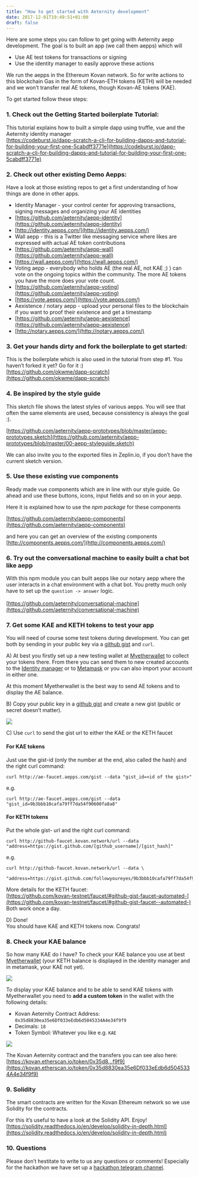 ```yaml
---
title: "How to get started with Aeternity development"
date: 2017-12-01T19:49:51+01:00
draft: false
---
```

Here are some steps you can follow to get going with Aeternity aepp development. The goal is to built an app (we call them aepps) which will

- Use AE test tokens for transactions or signing
- Use the identity manager to easily approve these actions

We run the aepps in the Ethereum Kovan network. So for write actions to this blockchain Gas in the form of Kovan-ETH tokens (KETH) will be needed and we won’t transfer real AE tokens, though Kovan-AE tokens (KAE).

To get started follow these steps:

### 1. Check out the **Getting Started boilerplate Tutorial**:

This tutorial explains how to built a simple dapp using truffle, vue and the Aeternity identity manager <br>
[https://codeburst.io/dapp-scratch-a-cli-for-building-dapps-and-tutorial-for-building-your-first-one-5cabdff3771e](https://codeburst.io/dapp-scratch-a-cli-for-building-dapps-and-tutorial-for-building-your-first-one-5cabdff3771e)

### 2. Check out other existing **Demo Aepps**:

Have a look at those existing repos to get a first understanding of how things are done in other apps.

- Identity Manager - your control center for approving transactions, signing messages and organizing your AE identities
 - [https://github.com/aeternity/aepp-identity](https://github.com/aeternity/aepp-identity)
 - [http://identity.aepps.com/](http://identity.aepps.com/)
- Wall aepp - this is a Twitter like messaging service where likes are expressed with actual AE token contributions
 - [https://github.com/aeternity/aepp-wall](https://github.com/aeternity/aepp-wall)
 - [https://wall.aepps.com/](https://wall.aepps.com/)
- Voting aepp - everybody who holds AE (the real AE, not KAE ;) ) can vote on the ongoing topics within the community. The more AE tokens you have the more does your vote count.
 - [https://github.com/aeternity/aepp-voting](https://github.com/aeternity/aepp-voting)
 - [https://vote.aepps.com/](https://vote.aepps.com/)
- Aexistence / notary aepp - upload your personal files to the blockchain if you want to proof their existence and get a timestamp
 - [https://github.com/aeternity/aepp-aexistence](https://github.com/aeternity/aepp-aexistence)
 - [http://notary.aepps.com/](http://notary.aepps.com/)

### 3. Get your hands dirty and fork the  **boilerplate** to get started:

This is the boilerplate which is also used in the tutorial from step #1. You haven’t forked it yet? Go for it :) <br>
[https://github.com/okwme/dapp-scratch](https://github.com/okwme/dapp-scratch)

### 4. Be inspired by the **style guide**

This sketch file shows the latest styles of various aepps. You will see that often the same elements are used, because consistency is always the goal :).

[https://github.com/aeternity/aepp-prototypes/blob/master/aepp-prototypes.sketch](https://github.com/aeternity/aepp-prototypes/blob/master/00-aepp-styleguide.sketch)

We can also invite you to the exported files in Zeplin.io, if you don’t have the current sketch version.

### 5. Use these existing **vue components**

Ready made vue components which are in line with our style guide. Go ahead and use these buttons, icons, input fields and so on in your aepp.

Here it is explained how to use the _npm package_ for these components

[https://github.com/aeternity/aepp-components](https://github.com/aeternity/aepp-components)

and here you can get an overview of the existing components <br>
[http://components.aepps.com/](http://components.aepps.com/)

### 6. Try out the **conversational machine** to easily built a chat bot like aepp

With this npm module you can built aepps like our notary aepp where the user interacts in a chat environment with a chat bot. You pretty much only have to set up the ```question -> answer``` logic. <br>
<br>[https://github.com/aeternity/conversational-machine](https://github.com/aeternity/conversational-machine)

### 7. Get some **KAE and KETH tokens** to test your app

You will need of course some test tokens during development. You can get both by sending in your public key via a [github gist](https://gist.github.com/) and ```curl```.

A) At best you firstly set up a new testing wallet at [Myetherwallet](https://www.myetherwallet.com/) to collect your tokens there. From there you can send them to new created accounts to the [Identity manager](http://identity.aepps.com/)  or to  [Metamask](https://metamask.io/) or you can also import your account in either one.

At this moment Myetherwallet is the best way to send AE tokens and to display the AE balance.

B) Copy your public key in a  [github gist](https://gist.github.com/) and create a new gist (public or secret doesn’t matter).

![](/img/getting-started-with-ae/gist1_preview.png)

C) Use ```curl``` to send the gist url to either the KAE or the KETH faucet

#### **For KAE tokens**
Just use the gist-id (only the number at the end, also called the hash) and the right curl command:

```
curl http://ae-faucet.aepps.com/gist --data "gist_id=<id of the gist>"
```

e.g.

```
curl http://ae-faucet.aepps.com/gist --data "gist_id=9b3bbb10cafa79ff7da54f90600fa8a8"
```

#### **For KETH tokens**
Put the whole gist- url and the right curl command:

```
curl http://github-faucet.kovan.network/url --data "address=https://gist.github.com/[github_username]/[gist_hash]"
```

e.g.

```
curl http://github-faucet.kovan.network/url --data \
	"address=https://gist.github.com/followyoureyes/9b3bbb10cafa79ff7da54f90600fa8a8"
```

More details for the KETH faucet:<br>
[https://github.com/kovan-testnet/faucet/#github-gist-faucet–automated-](https://github.com/kovan-testnet/faucet/#github-gist-faucet--automated-)
<br>Both work once a day.

D) Done!  <br>
You should have KAE and KETH tokens now. Congrats!

### 8. Check your **KAE balance**

So how many KAE do I have? To check your KAE balance you use at best [Myetherwallet](https://www.myetherwallet.com/) (your KETH balance is displayed in the identity manager and in metamask, your KAE not yet).

![](/img/getting-started-with-ae/add-custom-token_preview.png)

To display your KAE balance and to be able to send KAE tokens with Myetherwallet you need to **add a custom token** in the wallet with the following details:

- Kovan Aeternity Contract Address: ```0x35d8830ea35e6Df033eEdb6d5045334A4e34f9f9```
- Decimals: ```18```
- Token Symbol: Whatever you like e.g. ```KAE```

![](/img/getting-started-with-ae/balance_preview.png)

The Kovan Aeternity contract and the transfers you can see also here:
[https://kovan.etherscan.io/token/0x35d8...f9f9](https://kovan.etherscan.io/token/0x35d8830ea35e6Df033eEdb6d5045334A4e34f9f9)

### 9. **Solidity**

The smart contracts are written for the Kovan Ethereum network so we use Solidity for the contracts.

For this it’s useful to have a look at the Solidity API. Enjoy! <br>
[https://solidity.readthedocs.io/en/develop/solidity-in-depth.html](https://solidity.readthedocs.io/en/develop/solidity-in-depth.html)

### 10. **Questions**

Please don’t hestitate to write to us any questions or comments! Especially for the hackathon we have set up a [hackathon telegram channel](https://t.me/aepp_haeck_weeks).
